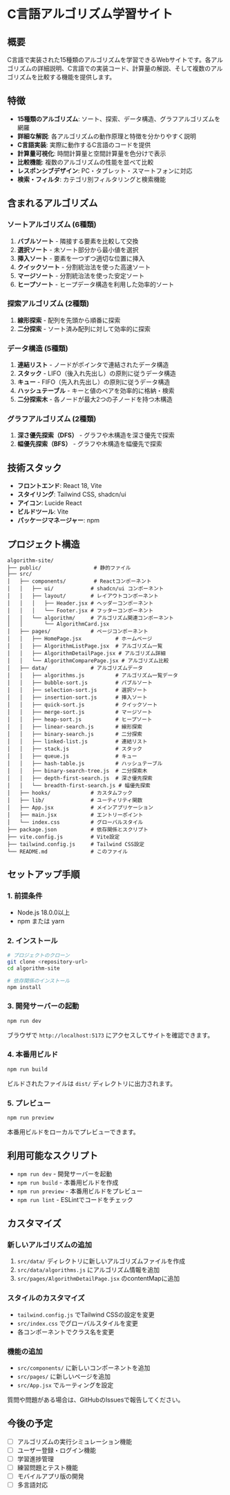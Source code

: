 # C言語アルゴリズム学習サイト

## 概要

C言語で実装された15種類のアルゴリズムを学習できるWebサイトです。各アルゴリズムの詳細説明、C言語での実装コード、計算量の解説、そして複数のアルゴリズムを比較する機能を提供します。

## 特徴

- **15種類のアルゴリズム**: ソート、探索、データ構造、グラフアルゴリズムを網羅
- **詳細な解説**: 各アルゴリズムの動作原理と特徴を分かりやすく説明
- **C言語実装**: 実際に動作するC言語のコードを提供
- **計算量可視化**: 時間計算量と空間計算量を色分けで表示
- **比較機能**: 複数のアルゴリズムの性能を並べて比較
- **レスポンシブデザイン**: PC・タブレット・スマートフォンに対応
- **検索・フィルタ**: カテゴリ別フィルタリングと検索機能

## 含まれるアルゴリズム

### ソートアルゴリズム (6種類)
1. **バブルソート** - 隣接する要素を比較して交換
2. **選択ソート** - 未ソート部分から最小値を選択
3. **挿入ソート** - 要素を一つずつ適切な位置に挿入
4. **クイックソート** - 分割統治法を使った高速ソート
5. **マージソート** - 分割統治法を使った安定ソート
6. **ヒープソート** - ヒープデータ構造を利用した効率的ソート

### 探索アルゴリズム (2種類)
1. **線形探索** - 配列を先頭から順番に探索
2. **二分探索** - ソート済み配列に対して効率的に探索

### データ構造 (5種類)
1. **連結リスト** - ノードがポインタで連結されたデータ構造
2. **スタック** - LIFO（後入れ先出し）の原則に従うデータ構造
3. **キュー** - FIFO（先入れ先出し）の原則に従うデータ構造
4. **ハッシュテーブル** - キーと値のペアを効率的に格納・検索
5. **二分探索木** - 各ノードが最大2つの子ノードを持つ木構造

### グラフアルゴリズム (2種類)
1. **深さ優先探索（DFS）** - グラフや木構造を深さ優先で探索
2. **幅優先探索（BFS）** - グラフや木構造を幅優先で探索

## 技術スタック

- **フロントエンド**: React 18, Vite
- **スタイリング**: Tailwind CSS, shadcn/ui
- **アイコン**: Lucide React
- **ビルドツール**: Vite
- **パッケージマネージャー**: npm

## プロジェクト構造

```
algorithm-site/
├── public/                 # 静的ファイル
├── src/
│   ├── components/         # Reactコンポーネント
│   │   ├── ui/            # shadcn/ui コンポーネント
│   │   ├── layout/        # レイアウトコンポーネント
│   │   │   ├── Header.jsx # ヘッダーコンポーネント
│   │   │   └── Footer.jsx # フッターコンポーネント
│   │   └── algorithm/     # アルゴリズム関連コンポーネント
│   │       └── AlgorithmCard.jsx
│   ├── pages/             # ページコンポーネント
│   │   ├── HomePage.jsx           # ホームページ
│   │   ├── AlgorithmListPage.jsx  # アルゴリズム一覧
│   │   ├── AlgorithmDetailPage.jsx # アルゴリズム詳細
│   │   └── AlgorithmComparePage.jsx # アルゴリズム比較
│   ├── data/              # アルゴリズムデータ
│   │   ├── algorithms.js          # アルゴリズム一覧データ
│   │   ├── bubble-sort.js         # バブルソート
│   │   ├── selection-sort.js      # 選択ソート
│   │   ├── insertion-sort.js      # 挿入ソート
│   │   ├── quick-sort.js          # クイックソート
│   │   ├── merge-sort.js          # マージソート
│   │   ├── heap-sort.js           # ヒープソート
│   │   ├── linear-search.js       # 線形探索
│   │   ├── binary-search.js       # 二分探索
│   │   ├── linked-list.js         # 連結リスト
│   │   ├── stack.js               # スタック
│   │   ├── queue.js               # キュー
│   │   ├── hash-table.js          # ハッシュテーブル
│   │   ├── binary-search-tree.js  # 二分探索木
│   │   ├── depth-first-search.js  # 深さ優先探索
│   │   └── breadth-first-search.js # 幅優先探索
│   ├── hooks/             # カスタムフック
│   ├── lib/               # ユーティリティ関数
│   ├── App.jsx            # メインアプリケーション
│   ├── main.jsx           # エントリーポイント
│   └── index.css          # グローバルスタイル
├── package.json           # 依存関係とスクリプト
├── vite.config.js         # Vite設定
├── tailwind.config.js     # Tailwind CSS設定
└── README.md              # このファイル
```

## セットアップ手順

### 1. 前提条件
- Node.js 18.0.0以上
- npm または yarn

### 2. インストール
```bash
# プロジェクトのクローン
git clone <repository-url>
cd algorithm-site

# 依存関係のインストール
npm install
```

### 3. 開発サーバーの起動
```bash
npm run dev
```

ブラウザで `http://localhost:5173` にアクセスしてサイトを確認できます。

### 4. 本番用ビルド
```bash
npm run build
```

ビルドされたファイルは `dist/` ディレクトリに出力されます。

### 5. プレビュー
```bash
npm run preview
```

本番用ビルドをローカルでプレビューできます。

## 利用可能なスクリプト

- `npm run dev` - 開発サーバーを起動
- `npm run build` - 本番用ビルドを作成
- `npm run preview` - 本番用ビルドをプレビュー
- `npm run lint` - ESLintでコードをチェック

## カスタマイズ

### 新しいアルゴリズムの追加

1. `src/data/` ディレクトリに新しいアルゴリズムファイルを作成
2. `src/data/algorithms.js` にアルゴリズム情報を追加
3. `src/pages/AlgorithmDetailPage.jsx` のcontentMapに追加

### スタイルのカスタマイズ

- `tailwind.config.js` でTailwind CSSの設定を変更
- `src/index.css` でグローバルスタイルを変更
- 各コンポーネントでクラス名を変更

### 機能の追加

- `src/components/` に新しいコンポーネントを追加
- `src/pages/` に新しいページを追加
- `src/App.jsx` でルーティングを設定


質問や問題がある場合は、GitHubのIssuesで報告してください。

## 今後の予定

- [ ] アルゴリズムの実行シミュレーション機能
- [ ] ユーザー登録・ログイン機能
- [ ] 学習進捗管理
- [ ] 練習問題とテスト機能
- [ ] モバイルアプリ版の開発
- [ ] 多言語対応
